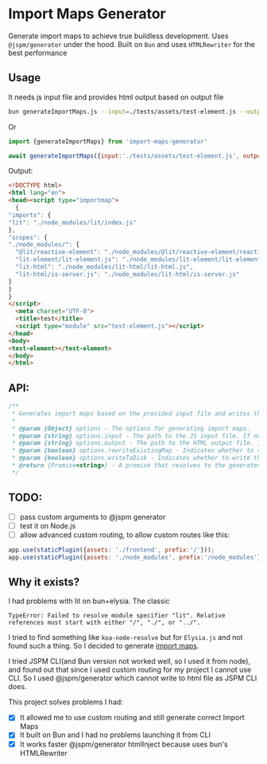 # Import Maps Generator

Generate import maps to achieve true buildless development. Uses `@jspm/generator` under the hood. Built on `Bun` and uses `HTMLRewriter` for the best performance
## Usage
It needs js input file and provides html output based on output file
```bash
bun generateImportMaps.js --input=./tests/assets/test-element.js --output=./tests/assets/test.html
```
Or
```js
import {generateImportMaps} from 'import-maps-generator'

await generateImportMaps({input:'./tests/assets/test-element.js', output:'./tests/assets/testResult.html'})
```
Output:
```html
<!DOCTYPE html>
<html lang="en">
<head><script type="importmap">
  {
"imports": {
"lit": "./node_modules/lit/index.js"
},
"scopes": {
"./node_modules/": {
  "@lit/reactive-element": "./node_modules/@lit/reactive-element/reactive-element.js",
  "lit-element/lit-element.js": "./node_modules/lit-element/lit-element.js",
  "lit-html": "./node_modules/lit-html/lit-html.js",
  "lit-html/is-server.js": "./node_modules/lit-html/is-server.js"
}
}
}
</script>
  <meta charset="UTF-8">
  <title>test</title>
  <script type="module" src="test-element.js"></script>
</head>
<body>
<test-element></test-element>
</body>
</html>
```
## API:
```js
/**
 * Generates import maps based on the provided input file and writes the result to the output file.
 *
 * @param {Object} options - The options for generating import maps.
 * @param {string} options.input - The path to the JS input file. If not provided, the value from the `process.env.input` environment variable is used.
 * @param {string} options.output - The path to the HTML output file. If not provided, the value from the `process.env.output` environment variable is used.
 * @param {boolean} options.rewriteExistingMap - Indicates whether to rewrite the Import Maps of the HTML output file with the generated import maps. If not provided, the value from the `process.env.rewriteExistingMap` environment variable is used. Defaults to `true`.
 * @param {boolean} options.writeToDisk - Indicates whether to write the Output to disk. If not provided, the value from the `process.env.rewriteExistingMap` environment variable is used. Defaults to `true`.
 * @return {Promise<string>} - A promise that resolves to the generated import map as a string if `output` is not provided.
 */
```

## TODO:
- [ ] pass custom arguments to @jspm generator
- [ ] test it on Node.js
- [ ] allow advanced custom routing, to allow custom routes like this:
```js 
app.use(staticPlugin({assets: './frontend', prefix:'/'}));
app.use(staticPlugin({assets: './node_modules', prefix:'/node_modules'}));
```

    
## Why it exists?
I had problems with lit on bun+elysia. The classic 
```
TypeError: Failed to resolve module specifier "lit". Relative references must start with either "/", "./", or "../".
```
I tried to find something like `koa-node-resolve` but for `Elysia.js` and not found such a thing. So I decided to generate [import maps](https://github.com/WICG/import-maps).

I tried JSPM CLI(and Bun version not worked well, so I used it from node), and found out that since I used custom routing for my project I cannot use CLI. So I used @jspm/generator which cannot write to html file as JSPM CLI does.

This project solves problems I had:
- [x] It allowed me to use custom routing and still generate correct Import Maps
- [x] It built on Bun and I had no problems launching it from CLI
- [x] It works faster @jspm/generator htmlInject because uses bun's HTMLRewriter